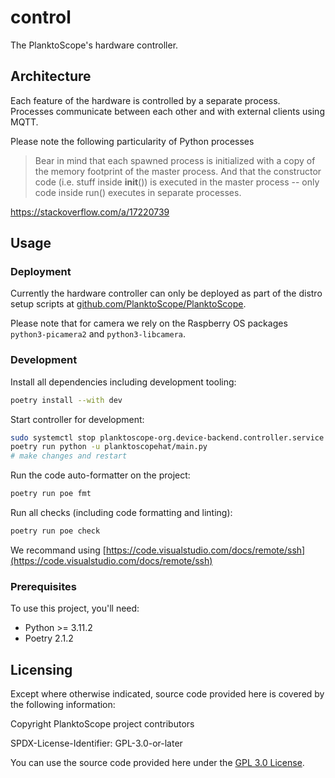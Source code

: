 # control

The PlanktoScope's hardware controller.

## Architecture

Each feature of the hardware is controlled by a separate process. Processes communicate between each other and with external clients using MQTT.

Please note the following particularity of Python processes

> Bear in mind that each spawned process is initialized with a copy of the memory footprint of the master process. And that the constructor code (i.e. stuff inside **init**()) is executed in the master process -- only code inside run() executes in separate processes.

https://stackoverflow.com/a/17220739

## Usage

### Deployment

Currently the hardware controller can only be deployed as part of the distro setup scripts at [github.com/PlanktoScope/PlanktoScope](https://github.com/PlanktoScope/PlanktoScope).

Please note that for camera we rely on the Raspberry OS packages `python3-picamera2` and `python3-libcamera`.

### Development

Install all dependencies including development tooling:

```sh
poetry install --with dev
```

Start controller for development:

```sh
sudo systemctl stop planktoscope-org.device-backend.controller.service
poetry run python -u planktoscopehat/main.py
# make changes and restart
```

Run the code auto-formatter on the project:

```sh
poetry run poe fmt
```

Run all checks (including code formatting and linting):

```sh
poetry run poe check
```

We recommand using [https://code.visualstudio.com/docs/remote/ssh](https://code.visualstudio.com/docs/remote/ssh)

### Prerequisites

To use this project, you'll need:

- Python >= 3.11.2
- Poetry 2.1.2

## Licensing

Except where otherwise indicated, source code provided here is covered by the following information:

Copyright PlanktoScope project contributors

SPDX-License-Identifier: GPL-3.0-or-later

You can use the source code provided here under the [GPL 3.0 License](https://www.gnu.org/licenses/gpl-3.0.en.html).
